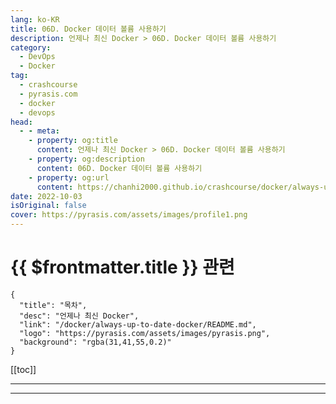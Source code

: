 ```yaml
---
lang: ko-KR
title: 06D. Docker 데이터 볼륨 사용하기
description: 언제나 최신 Docker > 06D. Docker 데이터 볼륨 사용하기
category: 
  - DevOps
  - Docker
tag: 
  - crashcourse
  - pyrasis.com
  - docker
  - devops
head:
  - - meta:
    - property: og:title
      content: 언제나 최신 Docker > 06D. Docker 데이터 볼륨 사용하기
    - property: og:description
      content: 06D. Docker 데이터 볼륨 사용하기
    - property: og:url
      content: https://chanhi2000.github.io/crashcourse/docker/always-up-to-date-docker/06D.html
date: 2022-10-03
isOriginal: false
cover: https://pyrasis.com/assets/images/profile1.png
---
```


# {{ $frontmatter.title }} 관련

```component VPCard
{
  "title": "목차",
  "desc": "언제나 최신 Docker",
  "link": "/docker/always-up-to-date-docker/README.md",
  "logo": "https://pyrasis.com/assets/images/pyrasis.png",
  "background": "rgba(31,41,55,0.2)"
}
```

[[toc]]

---

<SiteInfo
  name="6장 - 4. Docker 데이터 볼륨 사용하기"
  desc="언제나 최신 Docker"
  url="https://pyrasis.com/jHLsAlwaysUpToDateDocker/Unit06/04"
  logo="https://pyrasis.com/assets/images/pyrasis.png"
  preview="https://pyrasis.com/assets/images/profile1.png"/>

<!-- TODO: 작성 -->

---

<TagLinks />